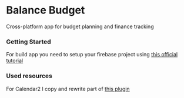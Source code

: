 # Balance Budget

Cross-platform app for budget planning and finance tracking

### Getting Started

For build app you need to setup your firebase project using [this official tutorial](https://firebase.google.com/docs/flutter/setup)

### Used resources

For Calendar2 I copy and rewrite part of [this plugin](http://pub.dev/packages/calendar_view) 
